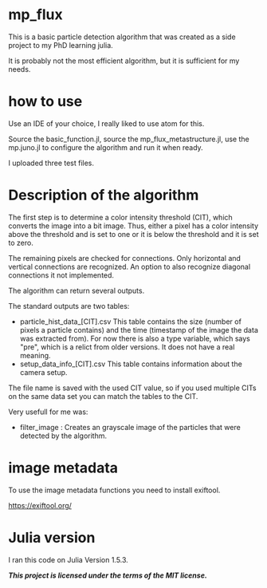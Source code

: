 # mp_flux
This is a basic particle detection algorithm that was created as a side project to my PhD learning julia.

It is probably not the most efficient algorithm, but it is sufficient for my needs.

# how to use

Use an IDE of your choice, I really liked to use atom for this.

Source the basic_function.jl, source the mp_flux_metastructure.jl, use the mp.juno.jl to configure the algorithm and run it when ready.

I uploaded three test files.

# Description of the algorithm

The first step is to determine a color intensity threshold (CIT), which converts the image into a bit image. Thus, either a pixel has a color intensity above the threshold and is set to one or it is below the threshold and it is set to zero.

The remaining pixels are checked for connections. Only horizontal and vertical connections are recognized. An
option to also recognize diagonal connections it not implemented.

The algorithm can return several outputs.

The standard outputs are two tables:

- particle_hist_data_[CIT].csv This table contains the size (number of pixels a particle contains) and the time (timestamp of the image the data was extracted from). For now there is also a type variable, which says "pre", which is a relict from older versions. It does not have a real meaning.
- setup_data_info_[CIT].csv This table contains information about the camera setup. 

The file name is saved with the used CIT value, so if you used multiple CITs on the same data set you can match the tables to the CIT.

Very usefull for me was:

- filter_image : Creates an grayscale image of the particles that were detected by the algorithm.

# image metadata

To use the image metadata functions you need to install exiftool.

https://exiftool.org/

# Julia version

I ran this code on Julia Version 1.5.3.


***This project is licensed under the terms of the MIT license.***
